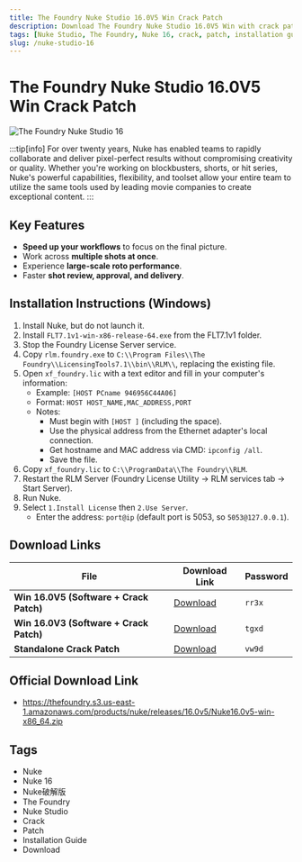 ```yaml
---
title: The Foundry Nuke Studio 16.0V5 Win Crack Patch
description: Download The Foundry Nuke Studio 16.0V5 Win with crack patch. Includes installation guide and download links.
tags: [Nuke Studio, The Foundry, Nuke 16, crack, patch, installation guide, download]
slug: /nuke-studio-16
---
```


# The Foundry Nuke Studio 16.0V5 Win Crack Patch

![The Foundry Nuke Studio 16](https://www.gfxcamp.com/wp-content/uploads/2025/02/The-Foundry-Nuke-Studio-16.jpg)

:::tip[info]
For over twenty years, Nuke has enabled teams to rapidly collaborate and deliver pixel-perfect results without compromising creativity or quality. Whether you're working on blockbusters, shorts, or hit series, Nuke's powerful capabilities, flexibility, and toolset allow your entire team to utilize the same tools used by leading movie companies to create exceptional content.
:::

## Key Features

- **Speed up your workflows** to focus on the final picture.
- Work across **multiple shots at once**.
- Experience **large-scale roto performance**.
- Faster **shot review, approval, and delivery**.

## Installation Instructions (Windows)

1. Install Nuke, but do not launch it.
2. Install `FLT7.1v1-win-x86-release-64.exe` from the FLT7.1v1 folder.
3. Stop the Foundry License Server service.
4. Copy `rlm.foundry.exe` to `C:\\Program Files\\The Foundry\\LicensingTools7.1\\bin\\RLM\\`, replacing the existing file.
5. Open `xf_foundry.lic` with a text editor and fill in your computer's information:
   - Example: `[HOST PCname 946956C44A06]`
   - Format: `HOST HOST_NAME,MAC_ADDRESS,PORT`
   - Notes:
     - Must begin with `[HOST ]` (including the space).
     - Use the physical address from the Ethernet adapter's local connection.
     - Get hostname and MAC address via CMD: `ipconfig /all`.
     - Save the file.
6. Copy `xf_foundry.lic` to `C:\\ProgramData\\The Foundry\\RLM`.
7. Restart the RLM Server (Foundry License Utility -> RLM services tab -> Start Server).
8. Run Nuke.
9. Select `1.Install License` then `2.Use Server`.
   - Enter the address: `port@ip` (default port is 5053, so `5053@127.0.0.1`).

## Download Links

| File | Download Link | Password |
|---|---|---|
| **Win 16.0V5 (Software + Crack Patch)** | [Download](https://pan.baidu.com/s/1IWbMKir09ned88aeB1-f4A?pwd=rr3x) | `rr3x` |
| **Win 16.0V3 (Software + Crack Patch)** | [Download](https://pan.baidu.com/s/11FN4_o2Jta20NX0vmlD3SQ?pwd=tgxd) | `tgxd` |
| **Standalone Crack Patch** | [Download](https://pan.baidu.com/s/1UDKozhQGd048BXOOhU2RDw?pwd=vw9d) | `vw9d` |

## Official Download Link

- https://thefoundry.s3.us-east-1.amazonaws.com/products/nuke/releases/16.0v5/Nuke16.0v5-win-x86_64.zip

## Tags

- Nuke
- Nuke 16
- Nuke破解版
- The Foundry
- Nuke Studio
- Crack
- Patch
- Installation Guide
- Download
